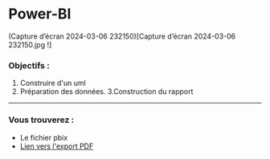# Power-BI
(Capture d’écran 2024-03-06 232150)[Capture d’écran 2024-03-06 232150.jpg !]
### Objectifs :


1. Construire d'un uml
2. Préparation des données.
3.Construction du rapport


***

### Vous trouverez :

* Le fichier pbix
* [Lien vers l'export PDF](https://github.com/Razan-ALTUJJAR/Power-BI/blob/main/ANALYSE%20des%20ventes.pdf)  


